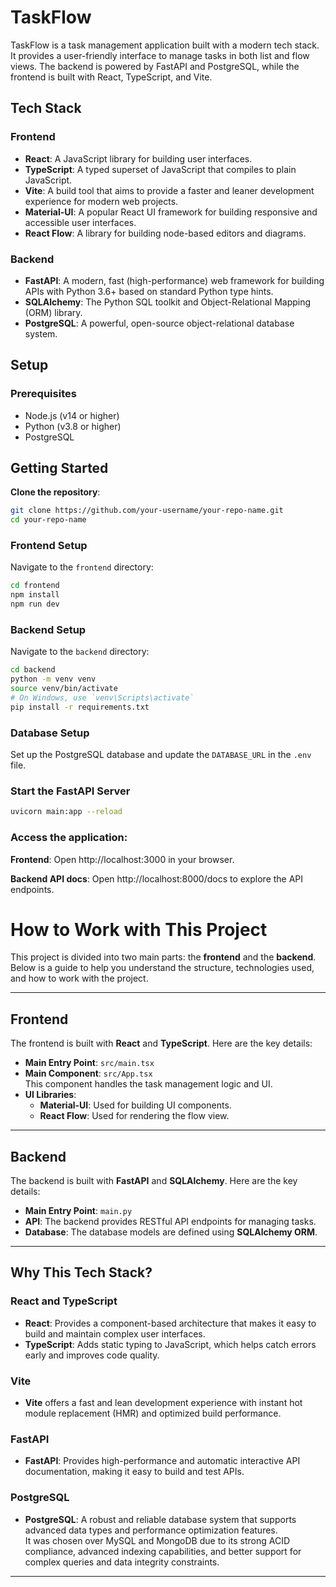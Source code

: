 # TaskFlow

TaskFlow is a task management application built with a modern tech stack. It provides a user-friendly interface to manage tasks in both list and flow views. The backend is powered by FastAPI and PostgreSQL, while the frontend is built with React, TypeScript, and Vite.

## Tech Stack

### Frontend
- **React**: A JavaScript library for building user interfaces.
- **TypeScript**: A typed superset of JavaScript that compiles to plain JavaScript.
- **Vite**: A build tool that aims to provide a faster and leaner development experience for modern web projects.
- **Material-UI**: A popular React UI framework for building responsive and accessible user interfaces.
- **React Flow**: A library for building node-based editors and diagrams.

### Backend
- **FastAPI**: A modern, fast (high-performance) web framework for building APIs with Python 3.6+ based on standard Python type hints.
- **SQLAlchemy**: The Python SQL toolkit and Object-Relational Mapping (ORM) library.
- **PostgreSQL**: A powerful, open-source object-relational database system.

## Setup


### Prerequisites
- Node.js (v14 or higher)
- Python (v3.8 or higher)
- PostgreSQL
## Getting Started
 
 **Clone the repository**:
   ```bash
   git clone https://github.com/your-username/your-repo-name.git
   cd your-repo-name  
   ```


### Frontend Setup
Navigate to the `frontend` directory:
   ```sh
   cd frontend
   npm install
   npm run dev
   ```

### Backend Setup
Navigate to the `backend` directory:
   ```sh
   cd backend
   python -m venv venv
   source venv/bin/activate
   # On Windows, use `venv\Scripts\activate`
   pip install -r requirements.txt
   ```

### Database Setup
Set up the PostgreSQL database and update the `DATABASE_URL` in the `.env` file.

### Start the FastAPI Server
  ```sh
  uvicorn main:app --reload
  ```
  ### Access the application:

**Frontend**: Open http://localhost:3000 in your browser.

**Backend API docs**: Open http://localhost:8000/docs to explore the API endpoints.
  
# How to Work with This Project

This project is divided into two main parts: the **frontend** and the **backend**. Below is a guide to help you understand the structure, technologies used, and how to work with the project.

---

## Frontend

The frontend is built with **React** and **TypeScript**. Here are the key details:

- **Main Entry Point**: `src/main.tsx`
- **Main Component**: `src/App.tsx`  
  This component handles the task management logic and UI.
- **UI Libraries**:
  - **Material-UI**: Used for building UI components.
  - **React Flow**: Used for rendering the flow view.

---

## Backend

The backend is built with **FastAPI** and **SQLAlchemy**. Here are the key details:

- **Main Entry Point**: `main.py`
- **API**: The backend provides RESTful API endpoints for managing tasks.
- **Database**: The database models are defined using **SQLAlchemy ORM**.

---

## Why This Tech Stack?

### React and TypeScript
- **React**: Provides a component-based architecture that makes it easy to build and maintain complex user interfaces.
- **TypeScript**: Adds static typing to JavaScript, which helps catch errors early and improves code quality.

### Vite
- **Vite** offers a fast and lean development experience with instant hot module replacement (HMR) and optimized build performance.

### FastAPI
- **FastAPI**: Provides high-performance and automatic interactive API documentation, making it easy to build and test APIs.

### PostgreSQL
- **PostgreSQL**: A robust and reliable database system that supports advanced data types and performance optimization features.  
  It was chosen over MySQL and MongoDB due to its strong ACID compliance, advanced indexing capabilities, and better support for complex queries and data integrity constraints.

---


